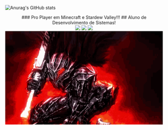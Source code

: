 ![Anurag's GitHub stats](https://github-readme-stats.vercel.app/api?username=Urich&show_icons=true&theme=transparent)
<div align="center">### Pro Player em Minecraft e Stardew Valley!!!
## Aluno de Desenvolvimento de Sistemas!<div/>
<div align="center"><img height="100px" src="https://cdn.jsdelivr.net/gh/devicons/devicon/icons/canva/canva-original.svg" /> <img height="100px" src="https://cdn.jsdelivr.net/gh/devicons/devicon/icons/android/android-original.svg" /> <img height="100px" src="https://cdn.jsdelivr.net/gh/devicons/devicon/icons/visualstudio/visualstudio-plain-wordmark.svg" /><div/>
<div align="center"> <img height="300px" src="guts-berserk.gif"/> <div/>
